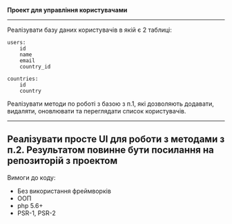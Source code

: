 **Проект для управління користувачами** 

---
Реалізувати базу даних користувачів в якій є 2 таблиці:

```
users:
    id
    name
    email
    country_id
    
countries:
    id
    country
```

Реалізувати методи по роботі з базою з п.1, які дозволяють додавати, видаляти, оновлювати та  переглядати список користувачів.

---
Реалізувати просте UI для роботи з методами з п.2.
Результатом повинне бути посилання на репозиторій з проектом 
---
Вимоги до коду:
- Без використання фреймворків
- ООП
- php 5.6+
- PSR-1, PSR-2

